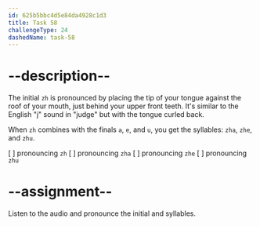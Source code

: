 ```yaml
---
id: 625b5bbc4d5e84da4928c1d3
title: Task 58
challengeType: 24
dashedName: task-58
---
```


<!--SPEAKING-->

<!-- (Audio) A: zh, zha, zhe, zhu -->

# --description--

The initial `zh` is pronounced by placing the tip of your tongue against the roof of your mouth, just behind your upper front teeth. It's similar to the English "j" sound in "judge" but with the tongue curled back.

When `zh` combines with the finals `a`, `e`, and `u`, you get the syllables: `zha`, `zhe`, and `zhu`.

[ ] pronouncing `zh`
[ ] pronouncing `zha`
[ ] pronouncing `zhe`
[ ] pronouncing `zhu`

# --assignment--

Listen to the audio and pronounce the initial and syllables.
